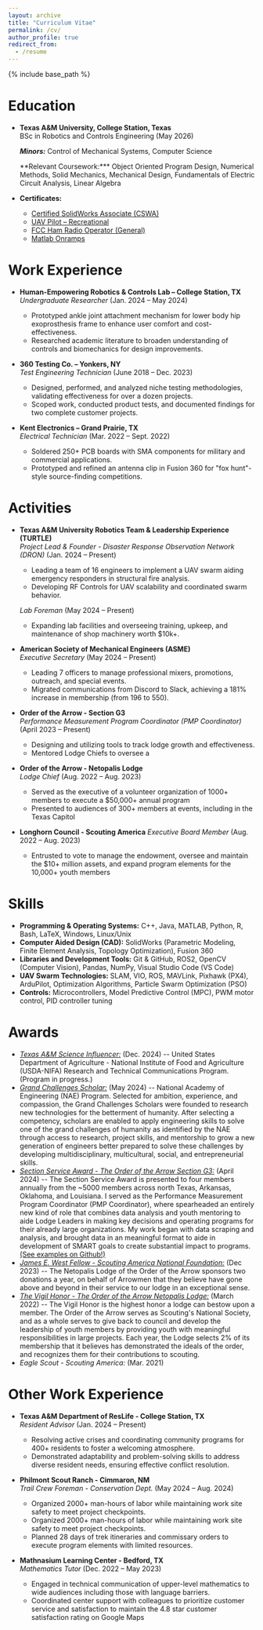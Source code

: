 ```yaml
---
layout: archive
title: "Curriculum Vitae"
permalink: /cv/
author_profile: true
redirect_from:
  - /resume
---
```


{% include base_path %}

Education
======
* **Texas A&M University, College Station, Texas**  
  BSc in Robotics and Controls Engineering (May 2026)  
  <!--- *GPA:* 3.24/4.00   -->
  ***Minors:*** Control of Mechanical Systems, Computer Science
  <!--- *GPA:* 3.24/4.00   -->**Relevant Coursework:*** Object Oriented Program Design, Numerical Methods, Solid Mechanics, Mechanical Design, Fundamentals of Electric Circuit Analysis, Linear Algebra

* **Certificates:** 
  * [Certified SolidWorks Associate (CSWA)](https://www.linkedin.com/in/ian-wilhite/details/certifications/1731692661513/single-media-viewer/)
  * [UAV Pilot – Recreational](www.linkedin.com/in/ian-wilhite/details/certifications/1713974513765/single-media-viewer/)
  * [FCC Ham Radio Operator (General)](https://wireless2.fcc.gov/UlsApp/UlsSearch/license.jsp?licKey=3703657)
  * [Matlab Onramps](https://www.linkedin.com/in/ian-wilhite/overlay/1736951774358/single-media-viewer/?profileId=ACoAAEYard4BjOGuHilqz9nVhkA1F2wFFonbc14)

Work Experience
======
* **Human-Empowering Robotics & Controls Lab – College Station, TX**  
  *Undergraduate Researcher* (Jan. 2024 – May 2024)  
  * Prototyped ankle joint attachment mechanism for lower body hip exoprosthesis frame to enhance user comfort and cost-effectiveness.  
  * Researched academic literature to broaden understanding of controls and biomechanics for design improvements.  

* **360 Testing Co. – Yonkers, NY**  
  *Test Engineering Technician* (June 2018 – Dec. 2023)  
  * Designed, performed, and analyzed niche testing methodologies, validating effectiveness for over a dozen projects.  
  * Scoped work, conducted product tests, and documented findings for two complete customer projects.  

* **Kent Electronics – Grand Prairie, TX**  
  *Electrical Technician* (Mar. 2022 – Sept. 2022)  
  * Soldered 250+ PCB boards with SMA components for military and commercial applications.  
  * Prototyped and refined an antenna clip in Fusion 360 for "fox hunt"-style source-finding competitions.  

Activities
======
* **Texas A&M University Robotics Team & Leadership Experience (TURTLE)**  
  *Project Lead & Founder - Disaster Response Observation Network (DRON)* (Jan. 2024 – Present)  
  * Leading a team of 16 engineers to implement a UAV swarm aiding emergency responders in structural fire analysis.  
  * Developing RF Controls for UAV scalability and coordinated swarm behavior.  

  *Lab Foreman* (May 2024 – Present)  
  * Expanding lab facilities and overseeing training, upkeep, and maintenance of shop machinery worth $10k+.  

* **American Society of Mechanical Engineers (ASME)**  
  *Executive Secretary* (May 2024 – Present)  
  * Leading 7 officers to manage professional mixers, promotions, outreach, and special events.  
  * Migrated communications from Discord to Slack, achieving a 181% increase in membership (from 196 to 550).  

* **Order of the Arrow - Section G3**  
  *Performance Measurement Program Coordinator (PMP Coordinator)* (April 2023 – Present)  
  * Designing and utilizing tools to track lodge growth and effectiveness.  
  * Mentored Lodge Chiefs to oversee a  
  
* **Order of the Arrow - Netopalis Lodge**  
  *Lodge Chief* (Aug. 2022 – Aug. 2023)  
  * Served as the executive of a volunteer organization of 1000+ members to execute a $50,000+ annual program
  * Presented to audiences of 300+ members at events, including in the Texas Capitol

* **Longhorn Council - Scouting America**
  *Executive Board Member* (Aug. 2022 – Aug. 2023)  
  * Entrusted to vote to manage the endowment, oversee and maintain the $10+ million assets, and expand program elements for the 10,000+ youth members

Skills
======
* **Programming & Operating Systems:** C++, Java, MATLAB, Python, R, Bash, LaTeX, Windows, Linux/Unix  
* **Computer Aided Design (CAD):** SolidWorks (Parametric Modeling, Finite Element Analysis, Topology Optimization), Fusion 360
* **Libraries and Development Tools:** Git & GitHub, ROS2, OpenCV (Computer Vision), Pandas, NumPy, Visual Studio Code (VS Code)  
* **UAV Swarm Technologies:** SLAM, VIO, ROS, MAVLink, Pixhawk (PX4), ArduPilot, Optimization Algorithms, Particle Swarm Optimization (PSO)  
* **Controls:** Microcontrollers, Model Predictive Control (MPC), PWM motor control, PID controller tuning

Awards
======
* [*Texas A&M Science Influencer:*](https://scienceinfluencers.org) (Dec. 2024) -- United States Department of Agriculture - National Institute of Food and Agriculture (USDA-NIFA) Research and Technical Communications Program. (Program in progress.)
* [*Grand Challenges Scholar:*](https://engineering.tamu.edu/student-life/gcsp/application-process.html) (May 2024) -- National Academy of Engineering (NAE) Program. Selected for ambition, experience, and compassion, the Grand Challenges Scholars were founded to research new technologies for the betterment of humanity. After selecting a competency, scholars are enabled to apply engineering skills to solve one of the grand challenges of humanity as identified by the NAE through access to research, project skills, and mentorship to grow a new generation of engineers better prepared to solve these challenges by developing multidisciplinary, multicultural, social, and entrepreneurial skills.
* [*Section Service Award - The Order of the Arrow Section G3:*](https://www.instagram.com/p/C6ARjDBrjZg/) (April 2024) -- The Section Service Award is presented to four members annually from the ~5000 members across north Texas, Arkansas, Oklahoma, and Louisiana. I served as the Performance Measurement Program Coordinator (PMP Coordinator), where spearheaded an entirely new kind of role that combines data analysis and youth mentoring to aide Lodge Leaders in making key decisions and operating programs for their already large organizations. My work began with data scraping and analysis, and brought data in an meaningful format to aide in development of SMART goals to create substantial impact to programs. [(See examples on Github!)](https://github.com/Ian-Wilhite/SOS_PMP_24)
* [*James E. West Fellow - Scouting America National Foundation:*](https://www.scouting.org/awards/awards-central/james-e-west-fellowship/) (Dec 2023) -- The Netopalis Lodge of the Order of the Arrow sponsors two donations a year, on behalf of Arrowmen that they believe have gone above and beyond in their service to our lodge in an exceptional sense.
* [*The Vigil Honor - The Order of the Arrow Netopalis Lodge:*](https://oa-bsa.org/program/awards/vigil-honor) (March 2022) -- The Vigil Honor is the highest honor a lodge can bestow upon a member. The Order of the Arrow serves as Scouting's National Society, and as a whole serves to give back to council and develop the leadership of youth members by providing youth with meaningful responsibilities in large projects. Each year, the Lodge selects 2% of its membership that it believes has demonstrated the ideals of the order, and recognizes them for their contributions to scouting.
* *Eagle Scout - Scouting America:* (Mar. 2021)

Other Work Experience
======
* **Texas A&M Department of ResLife - College Station, TX**  
  *Resident Advisor* (Jan. 2024 – Present)  
  * Resolving active crises and coordinating community programs for 400+ residents to foster a welcoming atmosphere.  
  * Demonstrated adaptability and problem-solving skills to address diverse resident needs, ensuring effective conflict resolution.  

* **Philmont Scout Ranch - Cimmaron, NM**  
  *Trail Crew Foreman - Conservation Dept.* (May 2024 – Aug. 2024)  
  * Organized 2000+ man-hours of labor while maintaining work site safety to meet project checkpoints.  
  * Organized 2000+ man-hours of labor while maintaining work site safety to meet project checkpoints.  
  * Planned 28 days of trek itineraries and commissary orders to execute program elements with limited resources.  

* **Mathnasium Learning Center - Bedford, TX**  
  *Mathematics Tutor* (Dec. 2022 – May 2023)  
  * Engaged in technical communication of upper-level mathematics to wide audiences including those with language barriers.
  * Coordinated center support with colleagues to prioritize customer service and satisfaction to maintain the 4.8 star customer satisfaction rating on Google Maps
